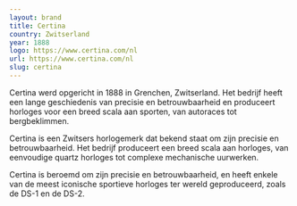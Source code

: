 ```yaml
---
layout: brand
title: Certina
country: Zwitserland
year: 1888
logo: https://www.certina.com/nl
url: https://www.certina.com/nl
slug: certina
---
```

Certina werd opgericht in 1888 in Grenchen, Zwitserland. Het bedrijf heeft een lange geschiedenis van precisie en betrouwbaarheid en produceert horloges voor een breed scala aan sporten, van autoraces tot bergbeklimmen.

Certina is een Zwitsers horlogemerk dat bekend staat om zijn precisie en betrouwbaarheid. Het bedrijf produceert een breed scala aan horloges, van eenvoudige quartz horloges tot complexe mechanische uurwerken.

Certina is beroemd om zijn precisie en betrouwbaarheid, en heeft enkele van de meest iconische sportieve horloges ter wereld geproduceerd, zoals de DS-1 en de DS-2.

